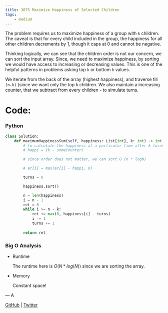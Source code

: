 ```yaml
---
title: 3075 Maximize Happiness of Selected Children
tags:
    - medium
---
```




The problem requires us to maximize happiness of a group with `k` children. The caveat is that for every child included in the group, the happiness for all other children decrements by 1, though it caps at 0 and cannot be negative.

Thinking logically, we can see that the children order is not our concern, we can sort the input array. Since, we need to maximize happiness, by sorting we would have access to increasing or decreasing values. This is one of the helpful patterns in problems asking top `k` or bottom `k` values.

We iterate from the back of the array (highest happiness), and traverse till `(n-k)` (since we want only the top k children. We also maintain a increasing counter, that we subtract from every children - to simulate turns.

# Code:

### Python

```python
class Solution:
    def maximumHappinessSum(self, happiness: List[int], k: int) -> int:
        # to calculate the happiness at a particular time after k turns
        # happi = (k - someCounter)

        # since order does not matter, we can sort O (n * logN)

        # ar[i] = max(ar[i] - happi, 0)

        turns = 0

        happiness.sort()

        n = len(happiness)
        i = n - 1
        ret = 0
        while i >= n - k:
            ret += max(0, happiness[i] - turns)
            i -= 1
            turns += 1
        
        return ret
```

### Big O Analysis

- Runtime
    
    The runtime here is $O(N * log (N))$ since we are sorting the array.
    
- Memory
    
    Constant space! 
    

— A

[GitHub](https://github.com/AtharvaKamble) | [Twitter](https://twitter.com/AtharvaKamble07)